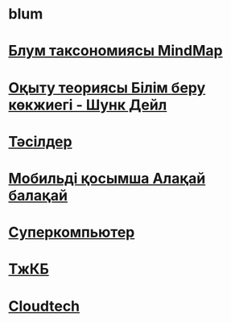 # blum
# [Блум таксономиясы MindMap](index.svg "Mindmap") <br>
# [Оқыту теориясы Білім беру көкжиегі - Шунк Дейл](Dale_Schunk.svg "Mindmap")
# [Тәсілдер](info.svg "Mindmap")
# [Мобильді қосымша Алақай балақай](mobile_app.svg "Mindmap")
# [Суперкомпьютер ](super.html "Суперкомпьютер")
# [ТжКБ ](index_h5p.html "Лекция")
# [Cloudtech ]([index_h5p.html](https://sites.google.com/okmpu.kz/cloudtech/%D0%B1%D0%B0%D1%81%D1%82%D1%8B-%D0%B1%D0%B5%D1%82?authuser=0) "Cloudtech")
